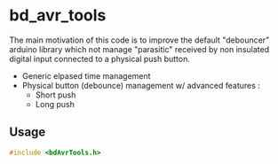 # bd_avr_tools

The main motivation of this code is to improve the default "debouncer" arduino library which not manage "parasitic" received by non insulated digital input connected to a physical push button.

  - Generic elpased time management
  - Physical button (debounce) management w/ advanced features :
    - Short push
    - Long push

## Usage
```C++
#include <bdAvrTools.h>


```
